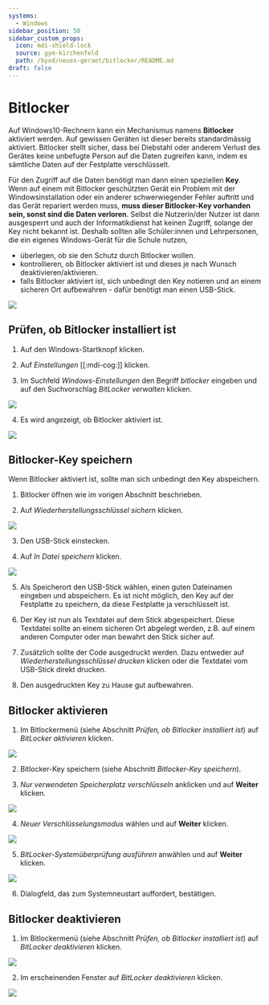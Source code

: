 ```yaml
---
systems:
  - Windows
sidebar_position: 50
sidebar_custom_props:
  icon: mdi-shield-lock
  source: gym-kirchenfeld
  path: /byod/neues-geraet/bitlocker/README.md
draft: false
---
```


# Bitlocker



Auf Windows10-Rechnern kann ein Mechanismus namens **Bitlocker** aktiviert werden. Auf gewissen Geräten ist dieser bereits standardmässig aktiviert. Bitlocker stellt sicher, dass bei Diebstahl oder anderem Verlust des Gerätes keine unbefugte Person auf die Daten zugreifen kann, indem es sämtliche Daten auf der Festplatte verschlüsselt. 

Für den Zugriff auf die Daten benötigt man dann einen speziellen **Key**. Wenn auf einem mit Bitlocker geschützten Gerät ein Problem mit der Windowsinstallation oder ein anderer schwerwiegender Fehler auftritt und das Gerät repariert werden muss, **muss dieser Bitlocker-Key vorhanden sein, sonst sind die Daten verloren**. Selbst die Nutzerin/der Nutzer ist dann ausgesperrt und auch der Informatikdienst hat keinen Zugriff, solange der Key nicht bekannt ist. Deshalb sollten alle Schüler:innen und Lehrpersonen, die ein eigenes Windows-Gerät für die Schule nutzen,
* überlegen, ob sie den Schutz durch Bitlocker wollen.
* kontrollieren, ob Bitlocker  aktiviert ist und dieses je nach Wunsch deaktivieren/aktivieren.
* falls Bitlocker aktiviert ist, sich unbedingt den Key notieren und an einem sicheren Ort aufbewahren - dafür benötigt man einen USB-Stick.

![](./bitlockericon.png)



## Prüfen, ob Bitlocker installiert ist


1. Auf den Windows-Startknopf klicken.

2. Auf _Einstellungen_ [[:mdi-cog:]] klicken.

3. Im Suchfeld _Windows-Einstellungen_ den Begriff _bitlocker_ eingeben und auf den Suchvorschlag _BitLocker verwalten_ klicken.

![](./bitlocker02.png)

4. Es wird angezeigt, ob Bitlocker aktiviert ist.

![](./bitlocker03.png)



## Bitlocker-Key speichern

Wenn Bitlocker aktiviert ist, sollte man sich unbedingt den Key abspeichern. 

1. Bitlocker öffnen wie im vorigen Abschnitt beschrieben.

2. Auf _Wiederherstellungsschlüssel sichern_ klicken.

![](./bitlocker04.png)

3. Den USB-Stick einstecken.

4. Auf _In Datei speichern_ klicken.

![](./bitlocker05.png)

5. Als Speicherort den USB-Stick wählen, einen guten Dateinamen eingeben und abspeichern. Es ist nicht möglich, den Key auf der Festplatte zu speichern, da diese Festplatte ja verschlüsselt ist. 

6. Der Key ist nun als Textdatei auf dem Stick abgespeichert. Diese Textdatei sollte an einem sicheren Ort abgelegt werden, z.B. auf einem anderen Computer oder man bewahrt den Stick sicher auf.

7. Zusätzlich sollte der Code ausgedruckt werden. Dazu entweder auf _Wiederherstellungsschlüssel drucken_ klicken oder die Textdatei vom USB-Stick direkt drucken.

8. Den ausgedruckten Key zu Hause gut aufbewahren.


## Bitlocker aktivieren

1. Im Bitlockermenü (siehe Abschnitt _Prüfen, ob Bitlocker installiert ist_) auf _BitLocker aktivieren_ klicken.

![](./bitlocker06.png)

2. Bitlocker-Key speichern (siehe Abschnitt _Bitlocker-Key speichern_).

3. _Nur verwendeten Speicherplatz verschlüsseln_ anklicken und auf __Weiter__ klicken.

![](./bitlocker07.png)

4. _Neuer Verschlüsselungsmodus_ wählen und auf __Weiter__ klicken.

![](./bitlocker08.png)

5. _BitLocker-Systemüberprüfung ausführen_ anwählen und auf __Weiter__ klicken.

![](./bitlocker09.png)

6. Dialogfeld, das zum Systemneustart auffordert, bestätigen.


## Bitlocker deaktivieren

1. Im Bitlockermenü (siehe Abschnitt _Prüfen, ob Bitlocker installiert ist_) auf _BitLocker deaktivieren_ klicken.

![](./bitlocker10.png)

2. Im erscheinenden Fenster auf _BitLocker deaktivieren_ klicken.

![](./bitlocker11.png)
